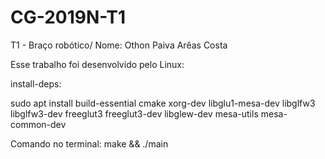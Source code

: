 # CG-2019N-T1
T1 - Braço robótico/
Nome: Othon Paiva Arêas Costa

Esse trabalho foi desenvolvido pelo Linux:

install-deps:	

  sudo apt install build-essential cmake xorg-dev libglu1-mesa-dev libglfw3 libglfw3-dev freeglut3 freeglut3-dev libglew-dev mesa-utils mesa-common-dev
  
Comando no terminal:
make && ./main

